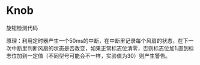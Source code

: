 # Knob
旋钮检测代码
 
原理：利用定时器产生一个50ms的中断，在中断里记录每个风扇的状态，在下一次中断里判断风扇的状态是否改变，如果正常标志位清零，否则标志位加1.直到标志位加到一定值（不同型号可能会不一样，实验值为30）则产生警告。

